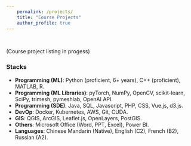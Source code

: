 ```yaml
--- 
    permalink: /projects/ 
    title: "Course Projects" 
    author_profile: true 
---
```


<br />

(Course project listing in progess)

### Stacks

- **Programming (ML)**: Python (proficient, 6+ years), C++ (proficient), MATLAB, R.
- **Programming (ML Libraries)**: pyTorch, NumPy, OpenCV, scikit-learn, SciPy, trimesh, pymeshlab, OpenAI API. 
- **Programming (SDE)**: Java, SQL, Javascript, PHP, CSS, Vue.js, d3.js.
- **DevOp**: Docker, Kubernetes, AWS, Git, CUDA.
- **GIS**: QGIS, ArcGIS, Leaflet.js, OpenLayers, PostGIS.
- **Others**: Microsoft Office (Word, PPT, Excel), Power BI.
- **Languages**: Chinese Mandarin (Native), English (C2), French (B2), Russian (A2).

